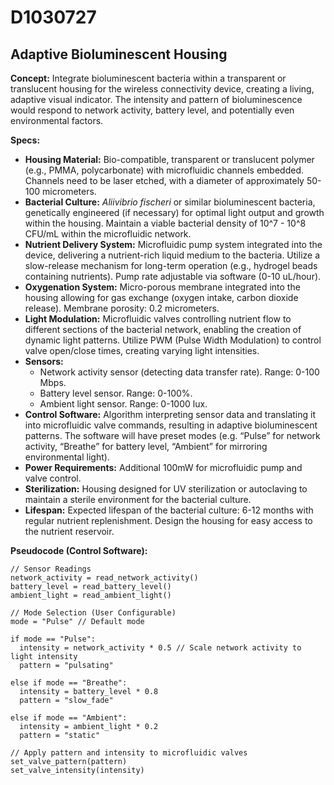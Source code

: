 # D1030727

## Adaptive Bioluminescent Housing

**Concept:** Integrate bioluminescent bacteria within a transparent or translucent housing for the wireless connectivity device, creating a living, adaptive visual indicator. The intensity and pattern of bioluminescence would respond to network activity, battery level, and potentially even environmental factors.

**Specs:**

*   **Housing Material:** Bio-compatible, transparent or translucent polymer (e.g., PMMA, polycarbonate) with microfluidic channels embedded. Channels need to be laser etched, with a diameter of approximately 50-100 micrometers.
*   **Bacterial Culture:** *Aliivibrio fischeri* or similar bioluminescent bacteria, genetically engineered (if necessary) for optimal light output and growth within the housing. Maintain a viable bacterial density of 10^7 - 10^8 CFU/mL within the microfluidic network.
*   **Nutrient Delivery System:** Microfluidic pump system integrated into the device, delivering a nutrient-rich liquid medium to the bacteria. Utilize a slow-release mechanism for long-term operation (e.g., hydrogel beads containing nutrients). Pump rate adjustable via software (0-10 uL/hour).
*   **Oxygenation System:**  Micro-porous membrane integrated into the housing allowing for gas exchange (oxygen intake, carbon dioxide release). Membrane porosity: 0.2 micrometers.
*   **Light Modulation:**  Microfluidic valves controlling nutrient flow to different sections of the bacterial network, enabling the creation of dynamic light patterns. Utilize PWM (Pulse Width Modulation) to control valve open/close times, creating varying light intensities.
*   **Sensors:**
    *   Network activity sensor (detecting data transfer rate). Range: 0-100 Mbps.
    *   Battery level sensor. Range: 0-100%.
    *   Ambient light sensor. Range: 0-1000 lux.
*   **Control Software:** Algorithm interpreting sensor data and translating it into microfluidic valve commands, resulting in adaptive bioluminescent patterns. The software will have preset modes (e.g. “Pulse” for network activity, “Breathe” for battery level, “Ambient” for mirroring environmental light).
*   **Power Requirements:** Additional 100mW for microfluidic pump and valve control.
*   **Sterilization:** Housing designed for UV sterilization or autoclaving to maintain a sterile environment for the bacterial culture.
*   **Lifespan:** Expected lifespan of the bacterial culture: 6-12 months with regular nutrient replenishment. Design the housing for easy access to the nutrient reservoir.

**Pseudocode (Control Software):**

```
// Sensor Readings
network_activity = read_network_activity()
battery_level = read_battery_level()
ambient_light = read_ambient_light()

// Mode Selection (User Configurable)
mode = "Pulse" // Default mode

if mode == "Pulse":
  intensity = network_activity * 0.5 // Scale network activity to light intensity
  pattern = "pulsating"

else if mode == "Breathe":
  intensity = battery_level * 0.8
  pattern = "slow_fade"

else if mode == "Ambient":
  intensity = ambient_light * 0.2
  pattern = "static"

// Apply pattern and intensity to microfluidic valves
set_valve_pattern(pattern)
set_valve_intensity(intensity)
```